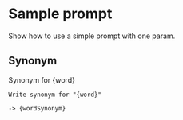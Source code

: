 # Sample prompt

Show how to use a simple prompt with one param.

## Synonym

Synonym for {word}

```prompt
Write synonym for "{word}"
```

`-> {wordSynonym}`

